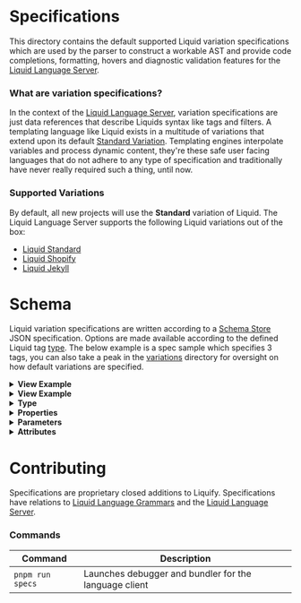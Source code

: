 # Specifications

This directory contains the default supported Liquid variation specifications which are used by the parser to construct a workable AST and provide code completions, formatting, hovers and diagnostic validation features for the [Liquid Language Server](#).

### What are variation specifications?

In the context of the [Liquid Language Server](#), variation specifications are just data references that describe Liquids syntax like tags and filters. A templating language like Liquid exists in a multitude of variations that extend upon its default [Standard Variation](#). Templating engines interpolate variables and process dynamic content, they're these safe user facing languages that do not adhere to any type of specification and traditionally have never really required such a thing, until now.

### Supported Variations

By default, all new projects will use the **Standard** variation of Liquid. The Liquid Language Server supports the following Liquid variations out of the box:

- [Liquid Standard](#)
- [Liquid Shopify](#)
- [Liquid Jekyll](#)

# Schema

Liquid variation specifications are written according to a [Schema Store](#) JSON specification. Options are made available according to the defined Liquid tag [type](#). The below example is a spec sample which specifies 3 tags, you can also take a peak in the [variations](#) directory for oversight on how default variations are specified.

<details>
<summary>
  <strong>View Example</strong>
</summary>
<p>

```javascript
{
  "tag_object": {
    "type": "object",
    "description": "Object name description",
    "filters": true, // tag accepts filters
    "whitespace": true, // tag accepts whitespace dash
    "engine": "Standard", // This tag should extend upon the standard liquid variation
    "reference": "https://liquify.dev/example-specification/tag_object",
    "properties": [ // Object has properties
      {
        "name": "property",
        "description": "Description of first property",
        "type": "object", // Use type `object` when defining another property
        "properties": [ // Another property (you can nest as many as you like)
          {
            "name": "another_property",
            "description": "Description of second property",
          }
        ]
      }
    ]
  }
  "tag_import": {
    "type": "import",
    "description": "Description of import tag", // The tag description
    "filters": false // Tag does not accept filters
    "params": [
      {
        "name": "param",
        "description": "Parameter description to use"
      }
    ]
  },
  "filter_replace": {
    "type": "filter",
    "description": "Description for tag filter",
    "snippet": "replace: $1, $2", // the snippet for the filter
    "engine": "Shopify", // The Shopify Liquid variation
  }
}
```

</p>
</details>

<details>
<summary>
  <strong>View Example</strong>
</summary>
<p>

| Property      | Kind       | Default | Description                                                 |
| ------------- | ---------- | ------- | ----------------------------------------------------------- |
| `type`        | `string`   | `null`  | The tag type, see [type](#) for available types             |
| `filters`     | `boolean`  | `false` | Does this tag accept filter, eg: `\|` filters               |
| `whitespace`  | `boolean`  | `true`  | Does this tag accept whitespace `-` dashes                  |
| `description` | `string`   | `null`  | Short description which describes the tag                   |
| `properties`  | `object[]` | `null`  | List of object properties the tag uses, see [properties](#) |
| `engine`      | `string`   | `null`  | The variation specification (engine) reference              |
| `reference`   | `string`   | `null`  | The tag URL link, typically documentation reference         |
| `snippet`     | `string`   | `null`  | The snippet completion tag should use                       |
| `singular`    | `boolean`  | `false` | The tag is a non-void, does not require end tag             |
| `params`      | `object[]` | `null`  | List of parameters the tag uses, see [parameters](#)        |
| `operators`   | `string[]` | `null`  | Tag operators, typically used on control type               |
| `deprecated`  | `boolean`  | `false` | Used when the tag is deprecated                             |
| `language`    | `string`   | `null`  | The language of tag inner contents, see [embedded](#)       |
| `attributes`  | `object[]` | `null`  | The attributes the tag accepts, see [attributes](#)         |

</p>
</details>

<details>
<summary>
  <strong>Type</strong>
</summary>
<p>

| Name        | Grammar Scope | Capture Example | Description                                   |
| ----------- | ------------- | --------------- | --------------------------------------------- |
| `comment`   | `comment`     | ``              | Allows un-rendered code                       |
| `control`   | `keyword`     | ``              | Controls conditional execution of code        |
| `embedded`  | `meta`        | ``              | Contents of the tag contains another language |
| `filter`    | `support`     | ``              | Attribute-like amendments to singular tags    |
| `import`    | `meta`        | ``              | Tags which import/reference outside files     |
| `iteration` | `keyword`     | ``              | Iteration tags run blocks of code repeatedly  |
| `object`    | `storage`     | ``              | Singular tags that contains objects           |
| `output`    | `meta`        | ``              | Block tags that generate additional code      |
| `raw`       | `raw`         | ``              | Raw temporarily disables tag processing       |
| `variable`  | `variable`    | ``              | Variable tags create new Liquid variables.    |

</p>
</details>

<details>
<summary>
  <strong>Properties</strong>
</summary>
<p>

| Name          | Kind       | Default | Description                                        |
| ------------- | ---------- | ------- | -------------------------------------------------- |
| `name`        | `string`   | `null`  | The property name                                  |
| `description` | `string`   | `null`  | Short description which describes the tag property |
| `type`        | `string`   | `null`  | Contents of the tag contains another language      |
| `properties`  | `object[]` | `null`  | Attribute-like appendments to singular tags        |

</p>
</details>

<details>
<summary>
  <strong>Parameters</strong>
</summary>
<p>

| Name          | Kind     | Default | Description                                     |
| ------------- | -------- | ------- | ----------------------------------------------- |
| `name`        | `string` | `null`  | The property name                               |
| `description` | `string` | `null`  | Short description which describes the parameter |
| `snippet`     | `string` | `null`  | The snippet value applied after pipe `\|`       |

</p>
</details>

<details>
<summary>
  <strong>Attributes</strong>
</summary>
<p>

| Name          | Kind     | Default | Description                                     |
| ------------- | -------- | ------- | ----------------------------------------------- |
| `name`        | `string` | `null`  | The property name                               |
| `description` | `string` | `null`  | Short description which describes the attribute |

</p>
</details>

# Contributing

Specifications are proprietary closed additions to Liquify. Specifications have relations to [Liquid Language Grammars](#) and the [Liquid Language Server](#).

### Commands

| Command          | Description                                           |
| ---------------- | ----------------------------------------------------- |
| `pnpm run specs` | Launches debugger and bundler for the language client |
